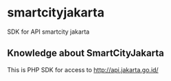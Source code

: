 # smartcityjakarta
SDK for API smartcity jakarta
## Knowledge about SmartCityJakarta
This is PHP SDK for access to http://api.jakarta.go.id/
